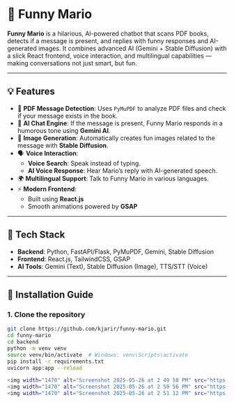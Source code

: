 # 🤖 Funny Mario

**Funny Mario** is a hilarious, AI-powered chatbot that scans PDF books, detects if a message is present, and replies with funny responses and AI-generated images. It combines advanced AI (Gemini + Stable Diffusion) with a slick React frontend, voice interaction, and multilingual capabilities — making conversations not just smart, but fun.

---

## 💡 Features

- 📘 **PDF Message Detection**: Uses `PyMuPDF` to analyze PDF files and check if your message exists in the book.
- 🤖 **AI Chat Engine**: If the message is present, Funny Mario responds in a humorous tone using **Gemini AI**.
- 🎨 **Image Generation**: Automatically creates fun images related to the message with **Stable Diffusion**.
- 🗣️ **Voice Interaction**: 
  - **Voice Search**: Speak instead of typing.
  - **AI Voice Response**: Hear Mario’s reply with AI-generated speech.
- 🌍 **Multilingual Support**: Talk to Funny Mario in various languages.
- ⚡ **Modern Frontend**:
  - Built using **React.js**
  - Smooth animations powered by **GSAP**

---

## 🧱 Tech Stack

- **Backend**: Python, FastAPI/Flask, PyMuPDF, Gemini, Stable Diffusion
- **Frontend**: React.js, TailwindCSS, GSAP
- **AI Tools**: Gemini (Text), Stable Diffusion (Image), TTS/STT (Voice)

---

## 🚀 Installation Guide

### 1. Clone the repository

```bash
git clone https://github.com/kjarir/funny-mario.git
cd funny-mario
cd backend
python -m venv venv
source venv/bin/activate  # Windows: venv\Scripts\activate
pip install -r requirements.txt
uvicorn app:app --reload

<img width="1470" alt="Screenshot 2025-05-26 at 2 49 58 PM" src="https://github.com/user-attachments/assets/45aa4fa3-f90c-45a7-a9fb-91aa972ed35a" />
<img width="1470" alt="Screenshot 2025-05-26 at 2 50 56 PM" src="https://github.com/user-attachments/assets/2b5297e5-2ff8-487b-ab35-d8da70f33353" />
<img width="1470" alt="Screenshot 2025-05-26 at 2 51 12 PM" src="https://github.com/user-attachments/assets/4d1f6d20-dc18-4f2c-befd-77080ca66c3a" />
